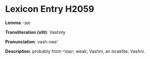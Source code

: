 # Lexicon Entry H2059

**Lemma**: וַשְׁנִי

**Transliteration (xlit)**: Vashnîy

**Pronunciation**: vash-nee'

**Description**:
probably from יִשְׁמְרַי; weak; Vashni, an Israelite; Vashni.
